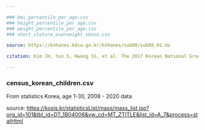 ```yaml
---

### bmi_percentile_per_age.csv
### height_percentile_per_age.csv
### weight_percentile_per_age.csv
### short_stature_overweight_obese.csv

source: https://knhanes.kdca.go.kr/knhanes/sub08/sub08_02.do

citation: Kim JH, Yun S, Hwang SS, et al. The 2017 Korean National Growth Charts for children and adolescents: development, improvement, and prospects. Korean J Pediatr. 2018;61(5):135-149. doi:10.3345/kjp.2018.61.5.135

---
```


### census_korean_children.csv
From statistics Korea, age 1-30, 2008 - 2020 data

source: https://kosis.kr/statisticsList/mass/mass_list.jsp?org_id=101&tbl_id=DT_1B04006&vw_cd=MT_ZTITLE&list_id=A_7&process=statHtml
